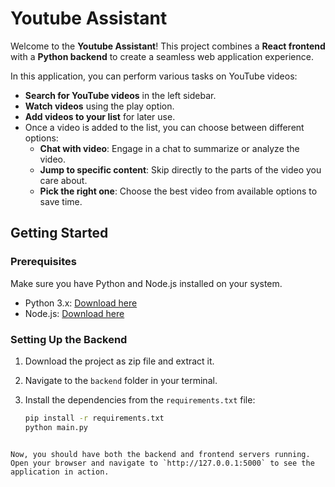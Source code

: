 # Youtube Assistant

Welcome to the **Youtube Assistant**! This project combines a **React frontend** with a **Python backend** to create a seamless web application experience. 

In this application, you can perform various tasks on YouTube videos:

- **Search for YouTube videos** in the left sidebar.
- **Watch videos** using the play option.
- **Add videos to your list** for later use.
- Once a video is added to the list, you can choose between different options:
  - **Chat with video**: Engage in a chat to summarize or analyze the video.
  - **Jump to specific content**: Skip directly to the parts of the video you care about.
  - **Pick the right one**: Choose the best video from available options to save time.

## Getting Started

### Prerequisites

Make sure you have Python and Node.js installed on your system.

- Python 3.x: [Download here](https://www.python.org/downloads/)
- Node.js: [Download here](https://nodejs.org/)

### Setting Up the Backend

1. Download the project as zip file and extract it.
2. Navigate to the `backend` folder in your terminal.
3. Install the dependencies from the `requirements.txt` file:

   ```bash
   pip install -r requirements.txt
   python main.py
```

Now, you should have both the backend and frontend servers running. Open your browser and navigate to `http://127.0.0.1:5000` to see the application in action.